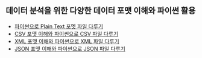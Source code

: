 ## 데이터 분석을 위한 다양한 데이터 포맷 이해와 파이썬 활용
- [파이썬으로 Plain Text 포멧 파일 다루기](https://github.com/kimayeon-hub/Python_for_AI/blob/master/Data%20Analysis/data%20formats/plain%20text.ipynb)
- [CSV 포맷 이해와 파이썬으로 CSV 파일 다루기]()
- [XML 포맷 이해와 파이썬으로 XML 파일 다루기]()
- [JSON 포맷 이해와 파이썬으로 JSON 파일 다루기]()
